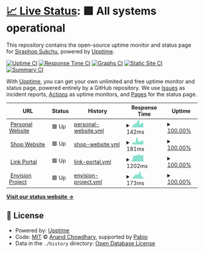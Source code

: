 # [📈 Live Status](https://x.siraphop.me): <!--live status--> **🟩 All systems operational**

This repository contains the open-source uptime monitor and status page for [Siraphop Sukchu](https://siraphop.me/), powered by [Upptime](https://github.com/upptime/upptime).

[![Uptime CI](https://github.com/FujaTyping/Upptime/workflows/Uptime%20CI/badge.svg)](https://github.com/FujaTyping/Upptime/actions?query=workflow%3A%22Uptime+CI%22)
[![Response Time CI](https://github.com/FujaTyping/Upptime/workflows/Response%20Time%20CI/badge.svg)](https://github.com/FujaTyping/Upptime/actions?query=workflow%3A%22Response+Time+CI%22)
[![Graphs CI](https://github.com/FujaTyping/Upptime/workflows/Graphs%20CI/badge.svg)](https://github.com/FujaTyping/Upptime/actions?query=workflow%3A%22Graphs+CI%22)
[![Static Site CI](https://github.com/FujaTyping/Upptime/workflows/Static%20Site%20CI/badge.svg)](https://github.com/FujaTyping/Upptime/actions?query=workflow%3A%22Static+Site+CI%22)
[![Summary CI](https://github.com/FujaTyping/Upptime/workflows/Summary%20CI/badge.svg)](https://github.com/FujaTyping/Upptime/actions?query=workflow%3A%22Summary+CI%22)

With [Upptime](https://upptime.js.org), you can get your own unlimited and free uptime monitor and status page, powered entirely by a GitHub repository. We use [Issues](https://github.com/FujaTyping/Upptime/issues) as incident reports, [Actions](https://github.com/FujaTyping/Upptime/actions) as uptime monitors, and [Pages](https://x.siraphop.me) for the status page.

<!--start: status pages-->
<!-- This summary is generated by Upptime (https://github.com/upptime/upptime) -->
<!-- Do not edit this manually, your changes will be overwritten -->
<!-- prettier-ignore -->
| URL | Status | History | Response Time | Uptime |
| --- | ------ | ------- | ------------- | ------ |
| <img alt="" src="https://icons.duckduckgo.com/ip3/dfujatyping.web.app.ico" height="13"> [Personal Website](https://dfujatyping.web.app/) | 🟩 Up | [personal-website.yml](https://github.com/FujaTyping/Upptime/commits/HEAD/history/personal-website.yml) | <details><summary><img alt="Response time graph" src="./graphs/personal-website/response-time-week.png" height="20"> 142ms</summary><br><a href="https://x.siraphop.me/history/personal-website"><img alt="Response time 132" src="https://img.shields.io/endpoint?url=https%3A%2F%2Fraw.githubusercontent.com%2FFujaTyping%2FUpptime%2FHEAD%2Fapi%2Fpersonal-website%2Fresponse-time.json"></a><br><a href="https://x.siraphop.me/history/personal-website"><img alt="24-hour response time 113" src="https://img.shields.io/endpoint?url=https%3A%2F%2Fraw.githubusercontent.com%2FFujaTyping%2FUpptime%2FHEAD%2Fapi%2Fpersonal-website%2Fresponse-time-day.json"></a><br><a href="https://x.siraphop.me/history/personal-website"><img alt="7-day response time 142" src="https://img.shields.io/endpoint?url=https%3A%2F%2Fraw.githubusercontent.com%2FFujaTyping%2FUpptime%2FHEAD%2Fapi%2Fpersonal-website%2Fresponse-time-week.json"></a><br><a href="https://x.siraphop.me/history/personal-website"><img alt="30-day response time 132" src="https://img.shields.io/endpoint?url=https%3A%2F%2Fraw.githubusercontent.com%2FFujaTyping%2FUpptime%2FHEAD%2Fapi%2Fpersonal-website%2Fresponse-time-month.json"></a><br><a href="https://x.siraphop.me/history/personal-website"><img alt="1-year response time 132" src="https://img.shields.io/endpoint?url=https%3A%2F%2Fraw.githubusercontent.com%2FFujaTyping%2FUpptime%2FHEAD%2Fapi%2Fpersonal-website%2Fresponse-time-year.json"></a></details> | <details><summary><a href="https://x.siraphop.me/history/personal-website">100.00%</a></summary><a href="https://x.siraphop.me/history/personal-website"><img alt="All-time uptime 100.00%" src="https://img.shields.io/endpoint?url=https%3A%2F%2Fraw.githubusercontent.com%2FFujaTyping%2FUpptime%2FHEAD%2Fapi%2Fpersonal-website%2Fuptime.json"></a><br><a href="https://x.siraphop.me/history/personal-website"><img alt="24-hour uptime 100.00%" src="https://img.shields.io/endpoint?url=https%3A%2F%2Fraw.githubusercontent.com%2FFujaTyping%2FUpptime%2FHEAD%2Fapi%2Fpersonal-website%2Fuptime-day.json"></a><br><a href="https://x.siraphop.me/history/personal-website"><img alt="7-day uptime 100.00%" src="https://img.shields.io/endpoint?url=https%3A%2F%2Fraw.githubusercontent.com%2FFujaTyping%2FUpptime%2FHEAD%2Fapi%2Fpersonal-website%2Fuptime-week.json"></a><br><a href="https://x.siraphop.me/history/personal-website"><img alt="30-day uptime 100.00%" src="https://img.shields.io/endpoint?url=https%3A%2F%2Fraw.githubusercontent.com%2FFujaTyping%2FUpptime%2FHEAD%2Fapi%2Fpersonal-website%2Fuptime-month.json"></a><br><a href="https://x.siraphop.me/history/personal-website"><img alt="1-year uptime 100.00%" src="https://img.shields.io/endpoint?url=https%3A%2F%2Fraw.githubusercontent.com%2FFujaTyping%2FUpptime%2FHEAD%2Fapi%2Fpersonal-website%2Fuptime-year.json"></a></details>
| <img alt="" src="https://icons.duckduckgo.com/ip3/shopdfujatyping.web.app.ico" height="13"> [Shop Website](https://shopdfujatyping.web.app/) | 🟩 Up | [shop-website.yml](https://github.com/FujaTyping/Upptime/commits/HEAD/history/shop-website.yml) | <details><summary><img alt="Response time graph" src="./graphs/shop-website/response-time-week.png" height="20"> 181ms</summary><br><a href="https://x.siraphop.me/history/shop-website"><img alt="Response time 171" src="https://img.shields.io/endpoint?url=https%3A%2F%2Fraw.githubusercontent.com%2FFujaTyping%2FUpptime%2FHEAD%2Fapi%2Fshop-website%2Fresponse-time.json"></a><br><a href="https://x.siraphop.me/history/shop-website"><img alt="24-hour response time 116" src="https://img.shields.io/endpoint?url=https%3A%2F%2Fraw.githubusercontent.com%2FFujaTyping%2FUpptime%2FHEAD%2Fapi%2Fshop-website%2Fresponse-time-day.json"></a><br><a href="https://x.siraphop.me/history/shop-website"><img alt="7-day response time 181" src="https://img.shields.io/endpoint?url=https%3A%2F%2Fraw.githubusercontent.com%2FFujaTyping%2FUpptime%2FHEAD%2Fapi%2Fshop-website%2Fresponse-time-week.json"></a><br><a href="https://x.siraphop.me/history/shop-website"><img alt="30-day response time 171" src="https://img.shields.io/endpoint?url=https%3A%2F%2Fraw.githubusercontent.com%2FFujaTyping%2FUpptime%2FHEAD%2Fapi%2Fshop-website%2Fresponse-time-month.json"></a><br><a href="https://x.siraphop.me/history/shop-website"><img alt="1-year response time 171" src="https://img.shields.io/endpoint?url=https%3A%2F%2Fraw.githubusercontent.com%2FFujaTyping%2FUpptime%2FHEAD%2Fapi%2Fshop-website%2Fresponse-time-year.json"></a></details> | <details><summary><a href="https://x.siraphop.me/history/shop-website">100.00%</a></summary><a href="https://x.siraphop.me/history/shop-website"><img alt="All-time uptime 100.00%" src="https://img.shields.io/endpoint?url=https%3A%2F%2Fraw.githubusercontent.com%2FFujaTyping%2FUpptime%2FHEAD%2Fapi%2Fshop-website%2Fuptime.json"></a><br><a href="https://x.siraphop.me/history/shop-website"><img alt="24-hour uptime 100.00%" src="https://img.shields.io/endpoint?url=https%3A%2F%2Fraw.githubusercontent.com%2FFujaTyping%2FUpptime%2FHEAD%2Fapi%2Fshop-website%2Fuptime-day.json"></a><br><a href="https://x.siraphop.me/history/shop-website"><img alt="7-day uptime 100.00%" src="https://img.shields.io/endpoint?url=https%3A%2F%2Fraw.githubusercontent.com%2FFujaTyping%2FUpptime%2FHEAD%2Fapi%2Fshop-website%2Fuptime-week.json"></a><br><a href="https://x.siraphop.me/history/shop-website"><img alt="30-day uptime 100.00%" src="https://img.shields.io/endpoint?url=https%3A%2F%2Fraw.githubusercontent.com%2FFujaTyping%2FUpptime%2FHEAD%2Fapi%2Fshop-website%2Fuptime-month.json"></a><br><a href="https://x.siraphop.me/history/shop-website"><img alt="1-year uptime 100.00%" src="https://img.shields.io/endpoint?url=https%3A%2F%2Fraw.githubusercontent.com%2FFujaTyping%2FUpptime%2FHEAD%2Fapi%2Fshop-website%2Fuptime-year.json"></a></details>
| <img alt="" src="https://icons.duckduckgo.com/ip3/portal-azure-rho.vercel.app.ico" height="13"> [Link Portal](https://portal-azure-rho.vercel.app/) | 🟩 Up | [link-portal.yml](https://github.com/FujaTyping/Upptime/commits/HEAD/history/link-portal.yml) | <details><summary><img alt="Response time graph" src="./graphs/link-portal/response-time-week.png" height="20"> 1202ms</summary><br><a href="https://x.siraphop.me/history/link-portal"><img alt="Response time 1085" src="https://img.shields.io/endpoint?url=https%3A%2F%2Fraw.githubusercontent.com%2FFujaTyping%2FUpptime%2FHEAD%2Fapi%2Flink-portal%2Fresponse-time.json"></a><br><a href="https://x.siraphop.me/history/link-portal"><img alt="24-hour response time 1394" src="https://img.shields.io/endpoint?url=https%3A%2F%2Fraw.githubusercontent.com%2FFujaTyping%2FUpptime%2FHEAD%2Fapi%2Flink-portal%2Fresponse-time-day.json"></a><br><a href="https://x.siraphop.me/history/link-portal"><img alt="7-day response time 1202" src="https://img.shields.io/endpoint?url=https%3A%2F%2Fraw.githubusercontent.com%2FFujaTyping%2FUpptime%2FHEAD%2Fapi%2Flink-portal%2Fresponse-time-week.json"></a><br><a href="https://x.siraphop.me/history/link-portal"><img alt="30-day response time 1085" src="https://img.shields.io/endpoint?url=https%3A%2F%2Fraw.githubusercontent.com%2FFujaTyping%2FUpptime%2FHEAD%2Fapi%2Flink-portal%2Fresponse-time-month.json"></a><br><a href="https://x.siraphop.me/history/link-portal"><img alt="1-year response time 1085" src="https://img.shields.io/endpoint?url=https%3A%2F%2Fraw.githubusercontent.com%2FFujaTyping%2FUpptime%2FHEAD%2Fapi%2Flink-portal%2Fresponse-time-year.json"></a></details> | <details><summary><a href="https://x.siraphop.me/history/link-portal">100.00%</a></summary><a href="https://x.siraphop.me/history/link-portal"><img alt="All-time uptime 100.00%" src="https://img.shields.io/endpoint?url=https%3A%2F%2Fraw.githubusercontent.com%2FFujaTyping%2FUpptime%2FHEAD%2Fapi%2Flink-portal%2Fuptime.json"></a><br><a href="https://x.siraphop.me/history/link-portal"><img alt="24-hour uptime 100.00%" src="https://img.shields.io/endpoint?url=https%3A%2F%2Fraw.githubusercontent.com%2FFujaTyping%2FUpptime%2FHEAD%2Fapi%2Flink-portal%2Fuptime-day.json"></a><br><a href="https://x.siraphop.me/history/link-portal"><img alt="7-day uptime 100.00%" src="https://img.shields.io/endpoint?url=https%3A%2F%2Fraw.githubusercontent.com%2FFujaTyping%2FUpptime%2FHEAD%2Fapi%2Flink-portal%2Fuptime-week.json"></a><br><a href="https://x.siraphop.me/history/link-portal"><img alt="30-day uptime 100.00%" src="https://img.shields.io/endpoint?url=https%3A%2F%2Fraw.githubusercontent.com%2FFujaTyping%2FUpptime%2FHEAD%2Fapi%2Flink-portal%2Fuptime-month.json"></a><br><a href="https://x.siraphop.me/history/link-portal"><img alt="1-year uptime 100.00%" src="https://img.shields.io/endpoint?url=https%3A%2F%2Fraw.githubusercontent.com%2FFujaTyping%2FUpptime%2FHEAD%2Fapi%2Flink-portal%2Fuptime-year.json"></a></details>
| <img alt="" src="https://icons.duckduckgo.com/ip3/sma7tenvision.web.app.ico" height="13"> [Envision Project](https://sma7tenvision.web.app/) | 🟩 Up | [envision-project.yml](https://github.com/FujaTyping/Upptime/commits/HEAD/history/envision-project.yml) | <details><summary><img alt="Response time graph" src="./graphs/envision-project/response-time-week.png" height="20"> 173ms</summary><br><a href="https://x.siraphop.me/history/envision-project"><img alt="Response time 163" src="https://img.shields.io/endpoint?url=https%3A%2F%2Fraw.githubusercontent.com%2FFujaTyping%2FUpptime%2FHEAD%2Fapi%2Fenvision-project%2Fresponse-time.json"></a><br><a href="https://x.siraphop.me/history/envision-project"><img alt="24-hour response time 178" src="https://img.shields.io/endpoint?url=https%3A%2F%2Fraw.githubusercontent.com%2FFujaTyping%2FUpptime%2FHEAD%2Fapi%2Fenvision-project%2Fresponse-time-day.json"></a><br><a href="https://x.siraphop.me/history/envision-project"><img alt="7-day response time 173" src="https://img.shields.io/endpoint?url=https%3A%2F%2Fraw.githubusercontent.com%2FFujaTyping%2FUpptime%2FHEAD%2Fapi%2Fenvision-project%2Fresponse-time-week.json"></a><br><a href="https://x.siraphop.me/history/envision-project"><img alt="30-day response time 163" src="https://img.shields.io/endpoint?url=https%3A%2F%2Fraw.githubusercontent.com%2FFujaTyping%2FUpptime%2FHEAD%2Fapi%2Fenvision-project%2Fresponse-time-month.json"></a><br><a href="https://x.siraphop.me/history/envision-project"><img alt="1-year response time 163" src="https://img.shields.io/endpoint?url=https%3A%2F%2Fraw.githubusercontent.com%2FFujaTyping%2FUpptime%2FHEAD%2Fapi%2Fenvision-project%2Fresponse-time-year.json"></a></details> | <details><summary><a href="https://x.siraphop.me/history/envision-project">100.00%</a></summary><a href="https://x.siraphop.me/history/envision-project"><img alt="All-time uptime 100.00%" src="https://img.shields.io/endpoint?url=https%3A%2F%2Fraw.githubusercontent.com%2FFujaTyping%2FUpptime%2FHEAD%2Fapi%2Fenvision-project%2Fuptime.json"></a><br><a href="https://x.siraphop.me/history/envision-project"><img alt="24-hour uptime 100.00%" src="https://img.shields.io/endpoint?url=https%3A%2F%2Fraw.githubusercontent.com%2FFujaTyping%2FUpptime%2FHEAD%2Fapi%2Fenvision-project%2Fuptime-day.json"></a><br><a href="https://x.siraphop.me/history/envision-project"><img alt="7-day uptime 100.00%" src="https://img.shields.io/endpoint?url=https%3A%2F%2Fraw.githubusercontent.com%2FFujaTyping%2FUpptime%2FHEAD%2Fapi%2Fenvision-project%2Fuptime-week.json"></a><br><a href="https://x.siraphop.me/history/envision-project"><img alt="30-day uptime 100.00%" src="https://img.shields.io/endpoint?url=https%3A%2F%2Fraw.githubusercontent.com%2FFujaTyping%2FUpptime%2FHEAD%2Fapi%2Fenvision-project%2Fuptime-month.json"></a><br><a href="https://x.siraphop.me/history/envision-project"><img alt="1-year uptime 100.00%" src="https://img.shields.io/endpoint?url=https%3A%2F%2Fraw.githubusercontent.com%2FFujaTyping%2FUpptime%2FHEAD%2Fapi%2Fenvision-project%2Fuptime-year.json"></a></details>

<!--end: status pages-->

[**Visit our status website →**](https://x.siraphop.me)

## 📄 License

- Powered by: [Upptime](https://github.com/upptime/upptime)
- Code: [MIT](./LICENSE) © [Anand Chowdhary](https://anandchowdhary.com), supported by [Pabio](https://pabio.com)
- Data in the `./history` directory: [Open Database License](https://opendatacommons.org/licenses/odbl/1-0/)
